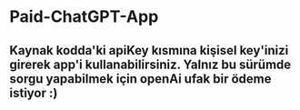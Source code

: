 ﻿# Paid-ChatGPT-App
## Kaynak kodda'ki apiKey kısmına kişisel key'inizi girerek app'i kullanabilirsiniz. Yalnız bu sürümde sorgu yapabilmek için openAi ufak bir ödeme istiyor :)
